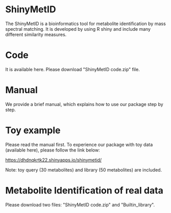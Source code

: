 # ShinyMetID
The ShinyMetID is a bioinformatics tool for metabolite identification by mass spectral matching. 
It is developed by using R shiny and include many different similarity measures.

# Code
It is available here. Please download "ShinyMetID code.zip" file.

# Manual
We provide a brief manual, which explains how to use our package step by step.

# Toy example
Please read the manual first.
To experience our package with toy data (available here), please follow the link below:

https://dhdnqkrtk22.shinyapps.io/shinymetid/

Note: toy query (30 metabolites) and library (50 metabolites) are included.

# Metabolite Identification of real data
Please download two files: "ShinyMetID code.zip" and "Builtin_library".
